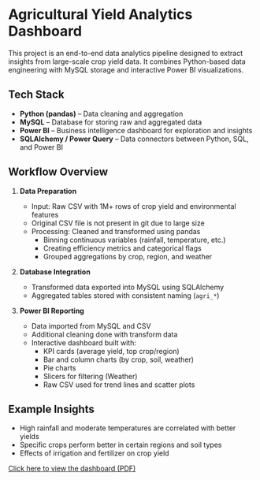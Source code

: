 # Agricultural Yield Analytics Dashboard

This project is an end-to-end data analytics pipeline designed to extract insights from large-scale crop yield data. It combines Python-based data engineering with MySQL storage and interactive Power BI visualizations.

## Tech Stack

- **Python (pandas)** – Data cleaning and aggregation
- **MySQL** – Database for storing raw and aggregated data
- **Power BI** – Business intelligence dashboard for exploration and insights
- **SQLAlchemy / Power Query** – Data connectors between Python, SQL, and Power BI

## Workflow Overview

1. **Data Preparation**
   - Input: Raw CSV with 1M+ rows of crop yield and environmental features
   - Original CSV file is not present in git due to large size
   - Processing: Cleaned and transformed using pandas
     - Binning continuous variables (rainfall, temperature, etc.)
     - Creating efficiency metrics and categorical flags
     - Grouped aggregations by crop, region, and weather

2. **Database Integration**
   - Transformed data exported into MySQL using SQLAlchemy
   - Aggregated tables stored with consistent naming (`agri_*`)

3. **Power BI Reporting**
   - Data imported from MySQL and CSV
   - Additional cleaning done with transform data
   - Interactive dashboard built with:
     - KPI cards (average yield, top crop/region)
     - Bar and column charts (by crop, soil, weather)
     - Pie charts
     - Slicers for filtering (Weather)
     - Raw CSV used for trend lines and scatter plots

## Example Insights

- High rainfall and moderate temperatures are correlated with better yields
- Specific crops perform better in certain regions and soil types
- Effects of irrigation and fertilizer on crop yield

[Click here to view the dashboard (PDF)](dashboard.pdf)

